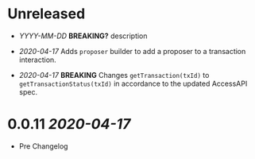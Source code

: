 # Unreleased

- _YYYY-MM-DD_ **BREAKING?** description

- _2020-04-17_ Adds `proposer` builder to add a proposer to a transaction interaction.
- _2020-04-17_ **BREAKING** Changes `getTransaction(txId)` to `getTransactionStatus(txId)` in accordance to the updated AccessAPI spec.

# 0.0.11 _2020-04-17_

- Pre Changelog
